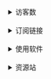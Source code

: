 <details>
<summary>访客数</summary>

![Visitor's Count](https://profile-counter.glitch.me/anaer_Sub/count.svg)

</details>

<br/>

<details>
<summary>订阅链接</summary>

  ## Clash订阅
  
```
完整:
https://raw.githubusercontent.com/qwer-search/Sub/main/clash.yaml
https://cdn.jsdelivr.net/gh/qwer-search/Sub@main/clash.yaml
https://raw.fastgit.org/qwer-search/Sub/main/clash.yaml

精简(自用):
https://raw.githubusercontent.com/qwer-search/Sub/main/clash.yml
https://cdn.jsdelivr.net/gh/qwer-search/Sub@main/clash.yml
https://raw.fastgit.org/qwer-search/Sub/main/clash.yml
```
 ## V2ray订阅
  
```
链接内含支持ssr
https://anzhuohezi-welcome-you.netlify.app/
```
**订阅节点仅作学习交流用，用于查找资料，学习知识，不要做任何违法行为。所有资源均来自互联网，非盈利目的，仅供大家交流学习使用，出现违法问题概不负责。**

</details>

<br/>

<details>
<summary>使用软件</summary>

<br/>
<details>
<summary>Windows</summary>

| 软件                                                                                | 支持协议                                   |
| ----------------------------------------------------------------------------------- | ------------------------------------------ |
| [Clash CFW](https://github.com/Fndroid/clash_for_windows_pkg/releases)              | SS、SSR、Trojan、Vmess、VLESS              |
| [Clash.Net](https://github.com/ClashDotNetFramework/ClashDotNetFramework/releases/) | SS、SSR、Trojan、Vmess、VLESS              |
| [WinXray](https://github.com/TheMRLL/winxray/releases)                              | SS、SSR、Trojan、V2ray（Vmess、VLESS）Xray |
| [V2rayN](https://github.com/2dust/v2rayN/releases)                                  | SS、Trojan、Vmess、VLESS                   |
| [shadowsocks-windows](https://github.com/shadowsocks/shadowsocks-windows/releases)  | SS                                         |
| [ShadowsocksR-Windows](https://github.com/HMBSbige/ShadowsocksR-Windows/releases)   | SSR                                        |
| [netch](https://github.com/netchx/netch/releases)                                   | SS、SSR、Trojan、Vmess、VLESS              |
| [Clashy](https://github.com/SpongeNobody/Clashy/releases)                           |
| [clash Premium](https://github.com/Dreamacro/clash/releases/tag/premium)            |

</details>

<br/>
<details>
<summary>Mac</summary>

| 软件                                                                     | 支持协议                      |
| ------------------------------------------------------------------------ | ----------------------------- |
| [ClashX](https://github.com/yichengchen/clashX/releases)                 | SS、SSR、Trojan、V2ray        |
| [Clash CFW](https://github.com/Fndroid/clash_for_windows_pkg/releases)   | SS、SSR、Trojan、Vmess、VLESS |
| [V2rayU](https://github.com/yanue/V2rayU/releases)                       | SS、SSR、Vmess                |
| [Qv2ray (停止维护)](https://github.com/Qv2ray/Qv2ray/releases)           |                               |
| [Clashy](https://github.com/SpongeNobody/Clashy/releases)                |
| [clash Premium](https://github.com/Dreamacro/clash/releases/tag/premium) |

</details>
<br/>

<details>
<summary>IOS</summary>

| 软件                                                                               | 支持协议                      |
| ---------------------------------------------------------------------------------- | ----------------------------- |
| [Shadowrocket (美区)](https://apps.apple.com/bo/app/shadowrocket/id932747118?l=en) | SS、SSR、Trojan、V2ray、VLESS |
| [Quantumult X (美区)](https://apps.apple.com/us/app/id1443988620)                  |

</details>
<br/>

<details>
<summary>Android</summary>

| 软件                                                                               | 支持协议                      |
| ---------------------------------------------------------------------------------- | ----------------------------- |
| [ClashForAndroid](https://github.com/Kr328/ClashForAndroid/releases)               | SS、SSR、Trojan、Vmess、VLESS |
| [shadowsocks-android](https://github.com/shadowsocks/shadowsocks-android/releases) | SS                            |
| [ShadowsocksR-Android](https://github.com/HMBSbige/ShadowsocksR-Android/releases)  | SSR                           |
| [v2rayNG](https://github.com/2dust/v2rayNG/releases)                               |
| [SagerNet](https://github.com/SagerNet/SagerNet/releases)                          |

</details>

</details>
<br/>
<details>
<summary>资源站</summary>

## 节点池


```
https://fq.lonxin.net/
https://hellopool.herokuapp.com/
http://111.229.220.110:5000/
http://66.112.210.60.16clouds.com/
http://149.248.8.112/
https://free.kingfu.cf/
https://proxy.yugogo.xyz/
https://proxies.bihai.cf/
https://proxypool-guest997.herokuapp.com/
https://fq.lonxin.net/
https://free886.herokuapp.com/
http://8.135.91.61/
https://sspool.herokuapp.com/
https://us-proxypool.herokuapp.com/
https://eu-proxypool.herokuapp.com/
http://www.fuckgfw.tk/
https://free.kingfu.cf/
https://smart.zxcyec.top/
http://158.101.93.192/
https://hk.xhrzg2017.xyz/
http://39.106.12.141:8081/
http://213.188.195.234/
http://149.248.8.112/
http://wxshi.top:9090/
https://proxy.whuboy.com/
https://zua426.cf/
http://23.105.206.34:9999/
```

## 在线订阅链接转换

```
http://sub.feng666.tk/
http://sub.bihai.cf/
http://sub.saraphine.cf/
http://subs.cycxtit.ga/  
https://acl4ssr-sub.github.io/
https://sub-web.wcc.best
https://sub-beta.now.sh/
https://api.nameless13.com/
https://ytoo.now.sh/
https://acl4ssr.netlify.app
https://bianyuan.xyz/
https://id9.cc/
https://sub-web.netlify.app/
https://sublink.dev/
https://www.con8.tk/
https://subcon.dlj.tf/
https://sub.v1.mk/
```
## ip查询

```
https://whoer.net/zh
https://www.whatismyip.com.tw/
http://ip111.cn/
https://ip.skk.moe/
https://ip.sb/
https://whatismyipaddress.com/
https://api.evozi.com/ip
https://whatleaks.com/
https://ipv6-test.com/
https://www.ip.cn/
nstool.netease.com
```
  ## 在线测速网址(无需耗自身流量):

```
http://fjct.june628.ml
http://fjcu.june628.ml
http://gz.cloudtest.cc/
http://gz2.cloudtest.cc/
http://gy.cloudtest.cc/
```
   ## 临时邮箱:

```
https://smailpro.com/advanced
https://tempmail.plus/zh/
24小时邮箱：http://24mail.chacuo.net
60分钟邮箱：https://www.guerrillamail.com/zh/
10 分钟邮箱：https://linshiyouxiang.net/
10 分钟邮箱：http://www.bccto.me/
10 分钟邮箱：https://temp-mail.org/zh/
10 分钟邮箱：https://10minutemail.net/?lang=zh-cn
10 分钟邮箱：http://10minutemail.com/10MinuteMail/index.html
10 分钟邮箱：https://9em.org/
30分钟邮箱： https://shorttimemail.com/zh-Hans
60 分钟邮箱：https://www.moakt.com/zh/mail
60 分钟邮箱：http://www.nowmymail.com
60 分钟邮箱：http://www.incognitomail.com/
24 小时邮箱：http://24mail.chacuo.net/
5日邮箱：http://www.yopmail.com/zh/
最多一个月：http://www.jetable.org/zh/index
时间不知：http://www.mailinator.com
MailDrop：https://maildrop.cc/
匿名发信：https://eskiimo.com/
大概24小时：https://tempmail.altmails.com
小鸟临时邮箱：http://www.5-mail.com
10 分钟一次性电子邮件：https://10minemail.com/zh/
10分钟临时一次性电子邮件：https://www.crazymailing.com/zh/
一次性臨時電子郵件：https://www.mohmal.com/zh
EmailonDeck免费临时电子邮件：https://www.emailondeck.com/zh-cn/
TrashSpam - 临时一次性电子邮件：https://trashspam.com/cn/

```
</details>
